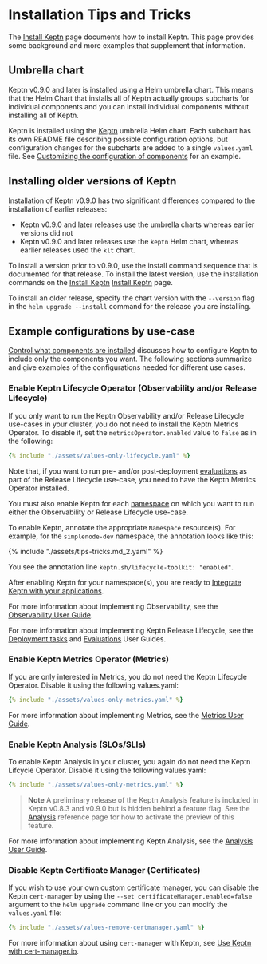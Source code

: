 # Installation Tips and Tricks

The
[Install Keptn](index.md)
page documents how to install Keptn.
This page provides some background and more examples
that supplement that information.

## Umbrella chart

Keptn v0.9.0 and later is installed using a Helm umbrella chart.
This means that the Helm Chart that installs all of Keptn
actually groups subcharts for individual components
and you can install individual components
without installing all of Keptn.

Keptn is installed using the
[Keptn](https://github.com/keptn/lifecycle-toolkit-charts/blob/main/charts/keptn)
umbrella Helm chart.
Each subchart has its own README file describing possible configuration options,
but configuration changes for the subcharts are added to a single `values.yaml` file.
See
[Customizing the configuration of components](index.md#customizing-the-configuration-of-components)
for an example.

## Installing older versions of Keptn

Installation of Keptn v0.9.0 has two significant differences
compared to the installation of earlier releases:

* Keptn v0.9.0 and later releases use
  the umbrella charts whereas earlier versions did not
* Keptn v0.9.0 and later releases use
  the `keptn` Helm chart, whereas earlier
  releases used the `klt` chart.

To install a version prior to v0.9.0,
use the install command sequence that is documented for that release.
To install the latest version, use the installation commands on the
[Install Keptn](index.md#basic-installation)
[Install Keptn](index.md#basic-installation)
page.

To install an older release,
specify the chart version with the `--version` flag
in the `helm upgrade --install` command for the release you are installing.

## Example configurations by use-case

[Control what components are installed](index.md#customizing-the-configuration-of-components)
discusses how to configure Keptn to include only the components you want.
The following sections summarize and give examples
of the configurations needed for different use cases.

### Enable Keptn Lifecycle Operator (Observability and/or Release Lifecycle)

If you only want to run the Keptn Observability
and/or Release Lifecycle use-cases in your cluster,
you do not need to install the Keptn Metrics Operator.
To disable it, set the `metricsOperator.enabled` value
to `false` as in the following:

```yaml
{% include "./assets/values-only-lifecycle.yaml" %}
```

Note that, if you want to run pre- and/or post-deployment
[evaluations](../guides/evaluations.md)
as part of the Release Lifecycle use-case,
you need to have the Keptn Metrics Operator installed.

You must also enable Keptn for each
[namespace](https://kubernetes.io/docs/concepts/overview/working-with-objects/namespaces/)
on which you want to run either
the Observability or Release Lifecycle use-case.

To enable Keptn, annotate the appropriate `Namespace` resource(s).
For example, for the `simplenode-dev` namespace,
the annotation looks like this:

{% include "./assets/tips-tricks.md_2.yaml" %}

You see the annotation line `keptn.sh/lifecycle-toolkit: "enabled"`.

After enabling Keptn for your namespace(s),
you are ready to
[Integrate Keptn with your applications](../guides/integrate.md).

For more information about implementing Observability, see the
[Observability User Guide](../guides/otel.md).

For more information about implementing Keptn Release Lifecycle, see the
[Deployment tasks](../guides/tasks.md)
and
[Evaluations](../guides/evaluations.md)
User Guides.

### Enable Keptn Metrics Operator (Metrics)

If you are only interested in Metrics,
you do not need the Keptn Lifecycle Operator.
Disable it using the following values.yaml:

```yaml
{% include "./assets/values-only-metrics.yaml" %}
```

For more information about implementing Metrics, see the
[Metrics User Guide](../guides/evaluatemetrics.md).

### Enable Keptn Analysis (SLOs/SLIs)

To enable Keptn Analysis in your cluster,
you again do not need the Keptn Lifcycle Operator.
Disable it using the following values.yaml:

```yaml
{% include "./assets/values-only-metrics.yaml" %}
```

> **Note** A preliminary release of the Keptn Analysis feature
  is included in Keptn v0.8.3 and v0.9.0 but is hidden behind a feature flag.
  See the
  [Analysis](../reference/crd-reference/analysis.md/#differences-between-versions)
  reference page for how to activate the preview of this feature.
>

For more information about implementing Keptn Analysis, see the
[Analysis User Guide](../guides/slo.md).

### Disable Keptn Certificate Manager (Certificates)

If you wish to use your own custom certificate manager,
you can disable the Keptn `cert-manager` by using the
`--set certificateManager.enabled=false` argument
to the `helm upgrade` command line
or you can modify the `values.yaml` file:

```yaml
{% include "./assets/values-remove-certmanager.yaml" %}
```

For more information about using `cert-manager` with Keptn, see
[Use Keptn with cert-manager.io](./configuration/cert-manager.md).
